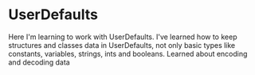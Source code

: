 # UserDefaults

Here I'm learning to work with UserDefaults. 
I've learned how to keep structures and classes data in UserDefaults, not only basic types like constants, variables, strings, ints and booleans.
Learned about encoding and decoding data 
